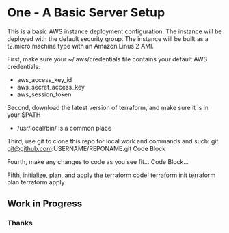 # One - A Basic Server Setup

This is a basic AWS instance deployment configuration.
The instance will be deployed with the default security group.
The instance will be built as a t2.micro machine type with an Amazon Linus 2 AMI.

First, make sure your ~/.aws/credentials file contains your default AWS credentials:
 * aws_access_key_id
 * aws_secret_access_key
 * aws_session_token

Second, download the latest version of terraform, and make sure it is in your $PATH
 * /usr/local/bin/ is a common place

Third, use git to clone this repo for local work and commands and such:
    git git@github.com:USERNAME/REPONAME.git
    Code Block

Fourth, make any changes to code as you see fit...
    Code Block...

Fifth, initialize, plan, and apply the terraform code!
    terraform init
    terraform plan
    terraform apply

## Work in Progress

### Thanks